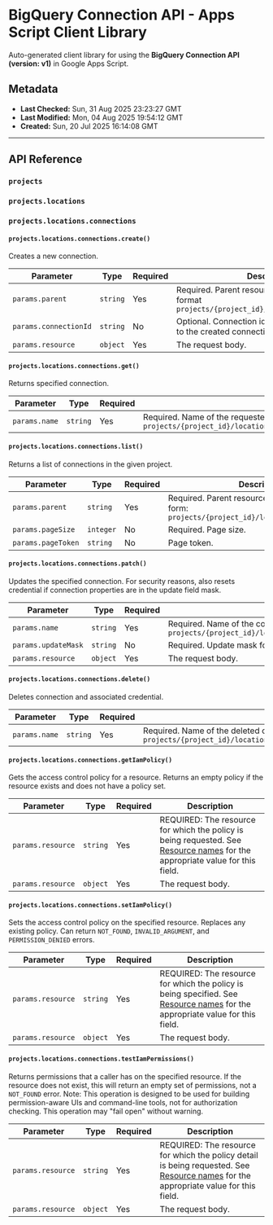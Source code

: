 # BigQuery Connection API - Apps Script Client Library

Auto-generated client library for using the **BigQuery Connection API (version: v1)** in Google Apps Script.

## Metadata

- **Last Checked:** Sun, 31 Aug 2025 23:23:27 GMT
- **Last Modified:** Mon, 04 Aug 2025 19:54:12 GMT
- **Created:** Sun, 20 Jul 2025 16:14:08 GMT



---

## API Reference

### `projects`

### `projects.locations`

### `projects.locations.connections`

#### `projects.locations.connections.create()`

Creates a new connection.

| Parameter | Type | Required | Description |
|---|---|---|---|
| `params.parent` | `string` | Yes | Required. Parent resource name. Must be in the format `projects/{project_id}/locations/{location_id}` |
| `params.connectionId` | `string` | No | Optional. Connection id that should be assigned to the created connection. |
| `params.resource` | `object` | Yes | The request body. |

#### `projects.locations.connections.get()`

Returns specified connection.

| Parameter | Type | Required | Description |
|---|---|---|---|
| `params.name` | `string` | Yes | Required. Name of the requested connection, for example: `projects/{project_id}/locations/{location_id}/connections/{connection_id}` |

#### `projects.locations.connections.list()`

Returns a list of connections in the given project.

| Parameter | Type | Required | Description |
|---|---|---|---|
| `params.parent` | `string` | Yes | Required. Parent resource name. Must be in the form: `projects/{project_id}/locations/{location_id}` |
| `params.pageSize` | `integer` | No | Required. Page size. |
| `params.pageToken` | `string` | No | Page token. |

#### `projects.locations.connections.patch()`

Updates the specified connection. For security reasons, also resets credential if connection properties are in the update field mask.

| Parameter | Type | Required | Description |
|---|---|---|---|
| `params.name` | `string` | Yes | Required. Name of the connection to update, for example: `projects/{project_id}/locations/{location_id}/connections/{connection_id}` |
| `params.updateMask` | `string` | No | Required. Update mask for the connection fields to be updated. |
| `params.resource` | `object` | Yes | The request body. |

#### `projects.locations.connections.delete()`

Deletes connection and associated credential.

| Parameter | Type | Required | Description |
|---|---|---|---|
| `params.name` | `string` | Yes | Required. Name of the deleted connection, for example: `projects/{project_id}/locations/{location_id}/connections/{connection_id}` |

#### `projects.locations.connections.getIamPolicy()`

Gets the access control policy for a resource. Returns an empty policy if the resource exists and does not have a policy set.

| Parameter | Type | Required | Description |
|---|---|---|---|
| `params.resource` | `string` | Yes | REQUIRED: The resource for which the policy is being requested. See [Resource names](https://cloud.google.com/apis/design/resource_names) for the appropriate value for this field. |
| `params.resource` | `object` | Yes | The request body. |

#### `projects.locations.connections.setIamPolicy()`

Sets the access control policy on the specified resource. Replaces any existing policy. Can return `NOT_FOUND`, `INVALID_ARGUMENT`, and `PERMISSION_DENIED` errors.

| Parameter | Type | Required | Description |
|---|---|---|---|
| `params.resource` | `string` | Yes | REQUIRED: The resource for which the policy is being specified. See [Resource names](https://cloud.google.com/apis/design/resource_names) for the appropriate value for this field. |
| `params.resource` | `object` | Yes | The request body. |

#### `projects.locations.connections.testIamPermissions()`

Returns permissions that a caller has on the specified resource. If the resource does not exist, this will return an empty set of permissions, not a `NOT_FOUND` error. Note: This operation is designed to be used for building permission-aware UIs and command-line tools, not for authorization checking. This operation may "fail open" without warning.

| Parameter | Type | Required | Description |
|---|---|---|---|
| `params.resource` | `string` | Yes | REQUIRED: The resource for which the policy detail is being requested. See [Resource names](https://cloud.google.com/apis/design/resource_names) for the appropriate value for this field. |
| `params.resource` | `object` | Yes | The request body. |